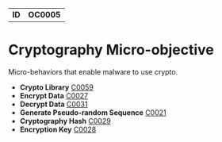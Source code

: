 |||
|---|---|
|**ID**|**OC0005**|


# Cryptography Micro-objective #
Micro-behaviors that enable malware to use crypto.

* **Crypto Library** [C0059](../cryptography/crypto-lib.md)
* **Encrypt Data** [C0027](../cryptography/encrypt.md)
* **Decrypt Data** [C0031](../cryptography/decrypt.md)
* **Generate Pseudo-random Sequence** [C0021](../cryptography/gen-random.md)
* **Cryptography Hash** [C0029](../cryptography/crypto-hash.md)
* **Encryption Key** [C0028](../cryptography/key.md)